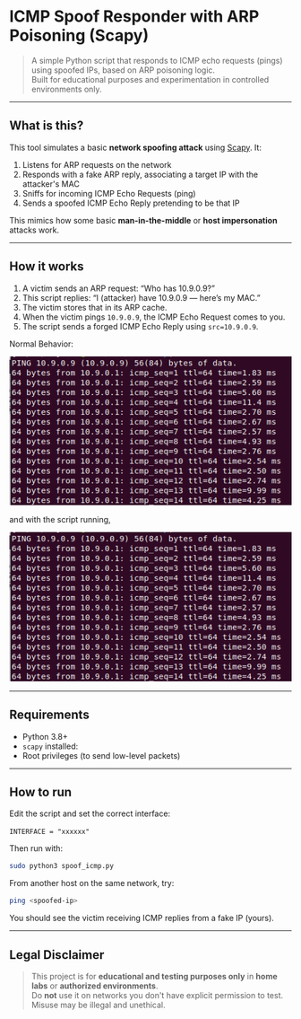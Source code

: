 # ICMP Spoof Responder with ARP Poisoning (Scapy)

> A simple Python script that responds to ICMP echo requests (pings) using spoofed IPs, based on ARP poisoning logic.  
> Built for educational purposes and experimentation in controlled environments only.

---

## What is this?

This tool simulates a basic **network spoofing attack** using [Scapy](https://scapy.net/). It:

1. Listens for ARP requests on the network
2. Responds with a fake ARP reply, associating a target IP with the attacker's MAC
3. Sniffs for incoming ICMP Echo Requests (ping)
4. Sends a spoofed ICMP Echo Reply pretending to be that IP

This mimics how some basic **man-in-the-middle** or **host impersonation** attacks work.

---

## How it works

1. A victim sends an ARP request: “Who has 10.9.0.9?”
2. This script replies: “I (attacker) have 10.9.0.9 — here’s my MAC.”
3. The victim stores that in its ARP cache.
4. When the victim pings `10.9.0.9`, the ICMP Echo Request comes to you.
5. The script sends a forged ICMP Echo Reply using `src=10.9.0.9`.

Normal Behavior:


<img src="https://github.com/focarica/ICMP-Spoof/blob/main/img/ping-9-spoofing.png?raw=true">

and with the script running, 


<img src="https://github.com/focarica/ICMP-Spoof/blob/main/img/ping-9-spoofing.png?raw=true">

---

## Requirements

- Python 3.8+
- `scapy` installed:
- Root privileges (to send low-level packets)

---

## How to run

Edit the script and set the correct interface:

`INTERFACE = "xxxxxx"`

Then run with:

```bash
sudo python3 spoof_icmp.py
```

From another host on the same network, try:

```bash
ping <spoofed-ip>
```

You should see the victim receiving ICMP replies from a fake IP (yours).

---

## Legal Disclaimer

> This project is for **educational and testing purposes only** in **home labs** or **authorized environments**.  
> Do **not** use it on networks you don't have explicit permission to test.  
> Misuse may be illegal and unethical.
